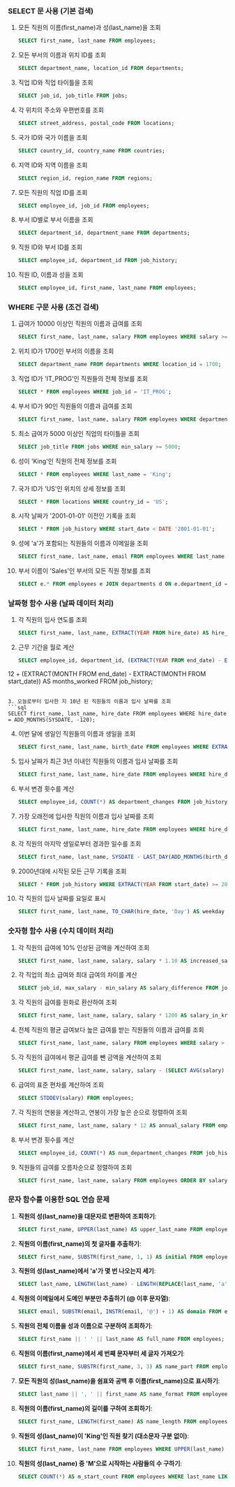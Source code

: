 ### SELECT 문 사용 (기본 검색)

1. 모든 직원의 이름(first_name)과 성(last_name)을 조회
   ```sql
   SELECT first_name, last_name FROM employees;
   ```

2. 모든 부서의 이름과 위치 ID를 조회
   ```sql
   SELECT department_name, location_id FROM departments;
   ```

3. 직업 ID와 직업 타이틀을 조회
   ```sql
   SELECT job_id, job_title FROM jobs;
   ```

4. 각 위치의 주소와 우편번호를 조회
   ```sql
   SELECT street_address, postal_code FROM locations;
   ```

5. 국가 ID와 국가 이름을 조회
   ```sql
   SELECT country_id, country_name FROM countries;
   ```

6. 지역 ID와 지역 이름을 조회
   ```sql
   SELECT region_id, region_name FROM regions;
   ```

7. 모든 직원의 직업 ID를 조회
   ```sql
   SELECT employee_id, job_id FROM employees;
   ```

8. 부서 ID별로 부서 이름을 조회
   ```sql
   SELECT department_id, department_name FROM departments;
   ```

9. 직원 ID와 부서 ID를 조회
   ```sql
   SELECT employee_id, department_id FROM job_history;
   ```

10. 직원 ID, 이름과 성을 조회
    ```sql
    SELECT employee_id, first_name, last_name FROM employees;
    ```

### WHERE 구문 사용 (조건 검색)

1. 급여가 10000 이상인 직원의 이름과 급여를 조회
   ```sql
   SELECT first_name, last_name, salary FROM employees WHERE salary >= 10000;
   ```

2. 위치 ID가 1700인 부서의 이름을 조회
   ```sql
   SELECT department_name FROM departments WHERE location_id = 1700;
   ```

3. 직업 ID가 'IT_PROG'인 직원들의 전체 정보를 조회
   ```sql
   SELECT * FROM employees WHERE job_id = 'IT_PROG';
   ```

4. 부서 ID가 90인 직원들의 이름과 급여를 조회
   ```sql
   SELECT first_name, last_name, salary FROM employees WHERE department_id = 90;
   ```

5. 최소 급여가 5000 이상인 직업의 타이틀을 조회
   ```sql
   SELECT job_title FROM jobs WHERE min_salary >= 5000;
   ```

6. 성이 'King'인 직원의 전체 정보를 조회
   ```sql
   SELECT * FROM employees WHERE last_name = 'King';
   ```

7. 국가 ID가 'US'인 위치의 상세 정보를 조회
   ```sql
   SELECT * FROM locations WHERE country_id = 'US';
   ```

8. 시작 날짜가 '2001-01-01' 이전인 기록을 조회
   ```sql
   SELECT * FROM job_history WHERE start_date < DATE '2001-01-01';
   ```

9. 성에 'a'가 포함되는 직원들의 이름과 이메일을 조회
   ```sql
   SELECT first_name, last_name, email FROM employees WHERE last_name LIKE '%a%';
   ```

10. 부서 이름이 'Sales'인 부서의 모든 직원 정보를 조회
    ```sql
    SELECT e.* FROM employees e JOIN departments d ON e.department_id = d.department_id WHERE d.department_name = 'Sales';
    ```

### 날짜형 함수 사용 (날짜 데이터 처리)

1. 각 직원의 입사 연도를 조회
   ```sql
   SELECT first_name, last_name, EXTRACT(YEAR FROM hire_date) AS hire_year FROM employees;
   ```

2. 근무 기간을 월로 계산
   ```sql
   SELECT employee_id, department_id, (EXTRACT(YEAR FROM end_date) - EXTRACT(YEAR FROM start_date)) *

 12 +
         (EXTRACT(MONTH FROM end_date) - EXTRACT(MONTH FROM start_date)) AS months_worked
   FROM job_history;
   ```

3. 오늘로부터 입사한 지 10년 된 직원들의 이름과 입사 날짜를 조회
   ```sql
   SELECT first_name, last_name, hire_date FROM employees WHERE hire_date = ADD_MONTHS(SYSDATE, -120);
   ```

4. 이번 달에 생일인 직원들의 이름과 생일을 조회
   ```sql
   SELECT first_name, last_name, birth_date FROM employees WHERE EXTRACT(MONTH FROM birth_date) = EXTRACT(MONTH FROM SYSDATE);
   ```

5. 입사 날짜가 최근 3년 이내인 직원들의 이름과 입사 날짜를 조회
   ```sql
   SELECT first_name, last_name, hire_date FROM employees WHERE hire_date > ADD_MONTHS(SYSDATE, -36);
   ```

6. 부서 변경 횟수를 계산
   ```sql
   SELECT employee_id, COUNT(*) AS department_changes FROM job_history GROUP BY employee_id;
   ```

7. 가장 오래전에 입사한 직원의 이름과 입사 날짜를 조회
   ```sql
   SELECT first_name, last_name, hire_date FROM employees WHERE hire_date = (SELECT MIN(hire_date) FROM employees);
   ```

8. 각 직원의 마지막 생일로부터 경과한 일수를 조회
   ```sql
   SELECT first_name, last_name, SYSDATE - LAST_DAY(ADD_MONTHS(birth_date, (EXTRACT(YEAR FROM SYSDATE) - EXTRACT(YEAR FROM birth_date)) * 12)) AS days_since_last_birthday FROM employees;
   ```

9. 2000년대에 시작된 모든 근무 기록을 조회
   ```sql
   SELECT * FROM job_history WHERE EXTRACT(YEAR FROM start_date) >= 2000;
   ```

10. 각 직원의 입사 날짜를 요일로 표시
    ```sql
    SELECT first_name, last_name, TO_CHAR(hire_date, 'Day') AS weekday FROM employees;
    ```

### 숫자형 함수 사용 (수치 데이터 처리)

1. 각 직원의 급여에 10% 인상된 금액을 계산하여 조회
   ```sql
   SELECT first_name, last_name, salary, salary * 1.10 AS increased_salary FROM employees;
   ```

2. 각 직업의 최소 급여와 최대 급여의 차이를 계산
   ```sql
   SELECT job_id, max_salary - min_salary AS salary_difference FROM jobs;
   ```

3. 각 직원의 급여를 원화로 환산하여 조회
   ```sql
   SELECT first_name, last_name, salary, salary * 1200 AS salary_in_krw FROM employees;
   ```

4. 전체 직원의 평균 급여보다 높은 급여를 받는 직원들의 이름과 급여를 조회
   ```sql
   SELECT first_name, last_name, salary FROM employees WHERE salary > (SELECT AVG(salary) FROM employees);
   ```

5. 각 직원의 급여에서 평균 급여를 뺀 금액을 계산하여 조회
   ```sql
   SELECT first_name, last_name, salary, salary - (SELECT AVG(salary) FROM employees) AS diff_from_avg FROM employees;
   ```

6. 급여의 표준 편차를 계산하여 조회
   ```sql
   SELECT STDDEV(salary) FROM employees;
   ```

7. 각 직원의 연봉을 계산하고, 연봉이 가장 높은 순으로 정렬하여 조회
   ```sql
   SELECT first_name, last_name, salary * 12 AS annual_salary FROM employees ORDER BY annual_salary DESC;
   ```

8. 부서 변경 횟수를 계산
   ```sql
   SELECT employee_id, COUNT(*) AS num_department_changes FROM job_history GROUP BY employee_id;
   ```

9. 직원들의 급여를 오름차순으로 정렬하여 조회
   ```sql
   SELECT first_name, last_name, salary FROM employees ORDER BY salary ASC;
   ```



### 문자 함수를 이용한 SQL 연습 문제

1. **직원의 성(last_name)을 대문자로 변환하여 조회하기**:
   ```sql
   SELECT first_name, UPPER(last_name) AS upper_last_name FROM employees;
   ```

2. **직원의 이름(first_name)의 첫 글자를 추출하기**:
   ```sql
   SELECT first_name, SUBSTR(first_name, 1, 1) AS initial FROM employees;
   ```

3. **직원의 성(last_name)에서 'a'가 몇 번 나오는지 세기**:
   ```sql
   SELECT last_name, LENGTH(last_name) - LENGTH(REPLACE(last_name, 'a', '')) AS a_count FROM employees;
   ```

4. **직원의 이메일에서 도메인 부분만 추출하기 (@ 이후 문자열)**:
   ```sql
   SELECT email, SUBSTR(email, INSTR(email, '@') + 1) AS domain FROM employees;
   ```

5. **직원의 전체 이름을 성과 이름으로 구분하여 조회하기**:
   ```sql
   SELECT first_name || ' ' || last_name AS full_name FROM employees;
   ```

6. **직원의 이름(first_name)에서 세 번째 문자부터 세 글자 가져오기**:
   ```sql
   SELECT first_name, SUBSTR(first_name, 3, 3) AS name_part FROM employees;
   ```

7. **모든 직원의 성(last_name)을 쉼표와 공백 후 이름(first_name)으로 표시하기**:
   ```sql
   SELECT last_name || ', ' || first_name AS name_format FROM employees;
   ```

8. **직원의 이름(first_name)의 길이를 구하여 조회하기**:
   ```sql
   SELECT first_name, LENGTH(first_name) AS name_length FROM employees;
   ```

9. **직원의 성(last_name)이 'King'인 직원 찾기 (대소문자 구분 없이)**:
   ```sql
   SELECT first_name, last_name FROM employees WHERE UPPER(last_name) = 'KING';
   ```

10. **직원의 성(last_name) 중 'M'으로 시작하는 사람들의 수 구하기**:
    ```sql
    SELECT COUNT(*) AS m_start_count FROM employees WHERE last_name LIKE 'M%';
    ```
